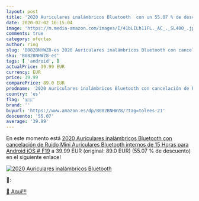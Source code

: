 ```yaml
---
layout: post
title: '2020 Auriculares inalámbricos Bluetooth  con un 55.07 % de descuento'
date: 2020-02-02 16:15:04
image: 'https://m.media-amazon.com/images/I/41bLILh11FL._AC_._SL400_.jpg'
comments: true
category: ofertas
author: ring
slug: 'B082BNHWZ8-es 2020 Auriculares inalámbricos Bluetooth con cancelación de...'
sku: 'B082BNHWZ8-es'
tags: [ 'android', ]
actualPrice: 39.99 EUR
currency: EUR
price: 39.99
comparePrice: 89.0 EUR
prodname: '2020 Auriculares inalámbricos Bluetooth con cancelación de Ruido  Mini Auriculares Bluetooth internos de 15 Horas para Android iOS # F19'
country: 'es'
flag: '🇪🇸'
brand: ''
buyurl: 'https://www.amazon.es/dp/B082BNHWZ8/?tag=tolees-21'
descuento: '55.07'
average: '39.99'
---
```


En este momento está [2020 Auriculares inalámbricos Bluetooth con cancelación de Ruido  Mini Auriculares Bluetooth internos de 15 Horas para Android iOS # F19](https://www.amazon.es/dp/B082BNHWZ8/?tag=tolees-21) a 39.99 EUR (original: 89.0 EUR) (55.07 %  de descuento) en el siguiente enlace!

[![2020 Auriculares inalámbricos Bluetooth ](https://m.media-amazon.com/images/I/41bLILh11FL._AC_._SL400_.jpg)](https://www.amazon.es/dp/B082BNHWZ8/?tag=tolees-21)

🔎:


[🛒 Aquí!!!](https://www.amazon.es/dp/B082BNHWZ8/?tag=tolees-21)
